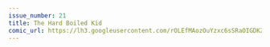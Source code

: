 ```yaml
---
issue_number: 21
title: The Hard Boiled Kid
comic_url: https://lh3.googleusercontent.com/rOLEfMAozOuYzxc6sSRaOIGDKZtVump10qXRgIo4Cg6IrnwgAnNrs7meQbHwK_XbTE45dTrJVO8Qu89d4Ysa694MHEMNMMntFtApSNx426aZ_WbQLUXs8u89jk0NLB-FbPgXqoeJZg=w1200
---
```

